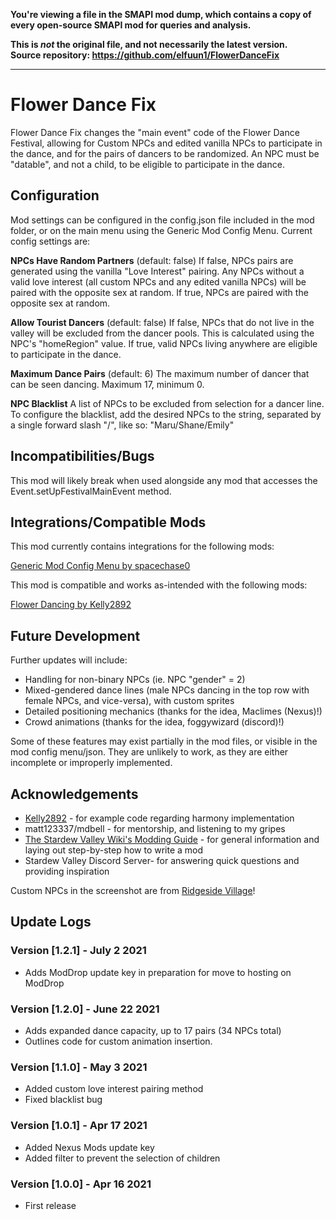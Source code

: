 **You're viewing a file in the SMAPI mod dump, which contains a copy of every open-source SMAPI mod
for queries and analysis.**

**This is _not_ the original file, and not necessarily the latest version.**  
**Source repository: https://github.com/elfuun1/FlowerDanceFix**

----

# Flower Dance Fix

Flower Dance Fix changes the "main event" code of the Flower Dance Festival, allowing for Custom NPCs and edited vanilla NPCs to participate in the dance, and for the pairs of dancers to be randomized. An NPC must be "datable", and not a child, to be eligible to participate in the dance.

## Configuration
Mod settings can be configured in the config.json file included in the mod folder, or on the main menu using the Generic Mod Config Menu. Current config settings are:

**NPCs Have Random Partners** (default: false)
If false, NPCs pairs are generated using the vanilla "Love Interest" pairing. Any NPCs without a valid love interest (all custom NPCs and any edited vanilla NPCs) will be paired with the opposite sex at random.
If true, NPCs are paired with the opposite sex at random.

**Allow Tourist Dancers** (default: false)
If false, NPCs that do not live in the valley will be excluded from the dancer pools. This is calculated using the NPC's "homeRegion" value.
If true, valid NPCs living anywhere are eligible to participate in the dance.

**Maximum Dance Pairs** (default: 6)
The maximum number of dancer that can be seen dancing. Maximum 17, minimum 0.

**NPC Blacklist**
A list of NPCs to be excluded from selection for a dancer line. To configure the blacklist, add the desired NPCs to the string, separated by a single forward slash "/", like so: "Maru/Shane/Emily"

## Incompatibilities/Bugs

This mod will likely break when used alongside any mod that accesses the Event.setUpFestivalMainEvent method.

## Integrations/Compatible Mods

This mod currently contains integrations for the following mods:

[Generic Mod Config Menu by spacechase0](https://www.nexusmods.com/stardewvalley/mods/5098)

This mod is compatible and works as-intended with the following mods:

[Flower Dancing by Kelly2892](https://www.nexusmods.com/stardewvalley/mods/8107)

## Future Development

Further updates will include:
* Handling for non-binary NPCs (ie. NPC "gender" = 2)
* Mixed-gendered dance lines (male NPCs dancing in the top row with female NPCs, and vice-versa), with custom sprites
* Detailed positioning mechanics (thanks for the idea, Maclimes (Nexus)!)
* Crowd animations (thanks for the idea, foggywizard (discord)!)

Some of these features may exist partially in the mod files, or visible in the mod config menu/json. They are unlikely to work, as they are either incomplete or improperly implemented.

## Acknowledgements

* [Kelly2892](https://github.com/kenny2892/StardewValleyMods) - for example code regarding harmony implementation
* matt123337/mdbell - for mentorship, and listening to my gripes
* [The Stardew Valley Wiki's Modding Guide](https://stardewvalleywiki.com/Modding:Modder_Guide/Get_Started) - for general information and laying out step-by-step how to write a mod
* Stardew Valley Discord Server- for answering quick questions and providing inspiration

Custom NPCs in the screenshot are from [Ridgeside Village](https://www.nexusmods.com/stardewvalley/mods/7286)!

## Update Logs

### Version [1.2.1] - July 2 2021
* Adds ModDrop update key in preparation for move to hosting on ModDrop

### Version [1.2.0] - June 22 2021
* Adds expanded dance capacity, up to 17 pairs (34 NPCs total)
* Outlines code for custom animation insertion.

### Version [1.1.0] - May 3 2021
* Added custom love interest pairing method
* Fixed blacklist bug

### Version [1.0.1] - Apr 17 2021
* Added Nexus Mods update key
* Added filter to prevent the selection of children

### Version [1.0.0] - Apr 16 2021
* First release
